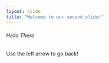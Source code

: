 ```yaml
---
layout: slide
title: "Welcome to our second slide!"
---
```

###### Hello There
Use the left arrow to go back!
